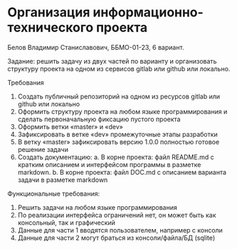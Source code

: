 # Организация информационно-технического проекта


Белов Владимир Станиславович, ББМО-01-23, 6 вариант.

Задание: решить задачу из двух частей по варианту и организовать структуру проекта на одном из сервисов gitlab или github или локально.

Требования
1.	Создать публичный репозиторий на одном из ресурсов gitlab или github или локально
2.	Оформить структуру проекта на любом языке программирования и сделать первоначальную фиксацию пустого проекта
3.	Оформить ветки «master» и «dev»
4.	Зафиксировать в ветке «dev» промежуточные этапы разработки
5.	В ветку «master» зафиксировать версию 1.0.0 полностью готовое решение задачи
6.	Создать документацию:
a.	В корне проекта: файл README.md с кратким описанием и интерфейсом программы в разметке markdown.
b.	В корне проекта: файл DOC.md с описанием варианта задачи в разметке markdown

Функциональные требования:
1.	Решить задачи на любом языке программирования
2.	По реализации интерфейса ограничений нет, он может быть как консольный, так и графический
3.	Данные для части 1 вводятся пользователем, например с консоли
4.	Данные для части 2 могут браться из консоли/файла/БД (sqlite)
